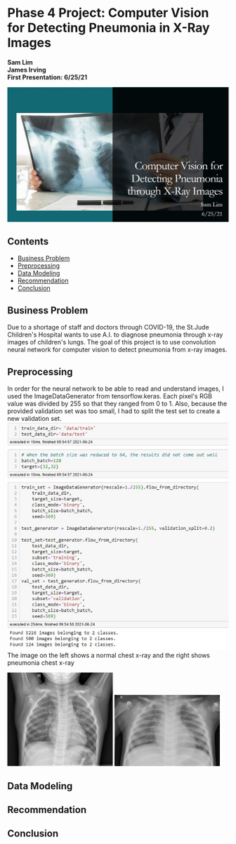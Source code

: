 # Phase 4 Project: Computer Vision for Detecting Pneumonia in X-Ray Images
**Sam Lim** <br>
**James Irving** <br>
**First Presentation: 6/25/21** <br>

![main header](images/front.JPG)

## Contents

 - <a href='#BusinessProblem'> Business Problem </a>
 - <a href='#Preprocessing'> Preprocessing </a>
 - <a href='#DataModeling'> Data Modeling</a>
 - <a href='#Recommendation'> Recommendation </a>
 - <a href='#Conclusion'> Conclusion </a>

 
<a id='BusinessProblem'></a>
## Business Problem

Due to a shortage of staff and doctors through COVID-19, the St.Jude Children's Hospital wants to use A.I. to diagnose pneumonia through x-ray images of children's lungs. The goal of this project is to use convolution neural network for computer vision to detect pneumonia from x-ray images.

<a id='Preprocessing'></a>
## Preprocessing
In order for the neural network to be able to read and understand images, I used the ImageDataGenerator from tensorflow.keras. Each pixel's RGB value was divided by 255 so that they ranged from 0 to 1. Also, because the provided validation set was too small, I had to split the test set to create a new validation set.<br>
![dataprep](images/dataprep.JPG)<br>
The image on the left shows a normal chest x-ray and the right shows pneumonia chest x-ray<br>
<div>
    <img src='data/train/NORMAL/IM-0115-0001.jpeg' width='240'/>
    <img src='data/train/PNEUMONIA/person1_bacteria_2.jpeg' width='240'/>
</div>
<!-- <img style='height: 120px; width: 120px;'>
![normal](data/train/NORMAL/IM-0115-0001.jpeg)
![pneu](data/train/PNEUMONIA/person1_bacteria_2.jpeg)
</img> -->

<a id='DataModeling'></a>
## Data Modeling

<a id='Recommendation'></a>
## Recommendation 


<a id='Conclusion'></a>
## Conclusion 